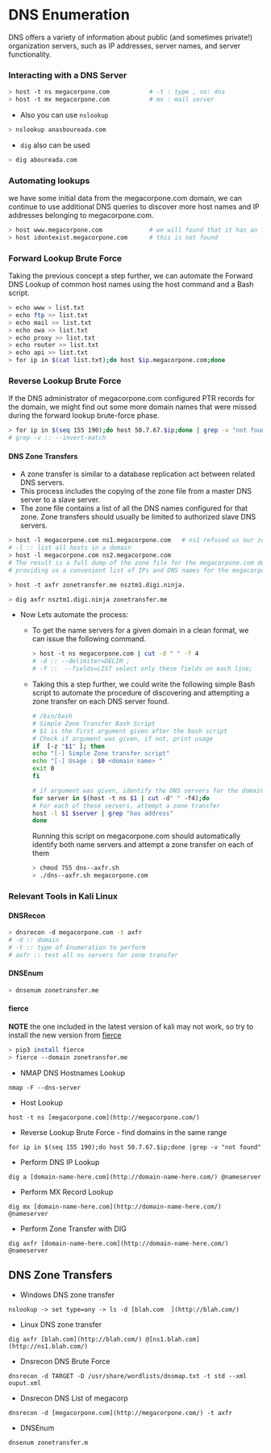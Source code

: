 # DNS Enumeration

DNS offers a variety of information about public (and sometimes private!) organization servers, such as IP addresses, server names, and server functionality.

### Interacting with a DNS Server

```Bash
> host -t ns megacorpone.com           # -t : type , ns: dns
> host -t mx megacorpone.com           # mx : mail server
```

- Also you can use `nslookup`

```Bash
> nslookup anasboureada.com
```

- `dig` also can be used

```Bash
> dig aboureada.com
```

### Automating lookups

we have some initial data from the megacorpone.com domain, we can continue to use additional DNS queries to discover more host names and IP addresses belonging to megacorpone.com.

```Bash
> host www.megacorpone.com             # we will found that it has an ip
> host idontexist.megacorpone.com      # this is not found
```

### Forward Lookup Brute Force

Taking the previous concept a step further, we can automate the Forward DNS Lookup of common host names using the host command and a Bash script.

```Bash
> echo www > list.txt
> echo ftp >> list.txt
> echo mail >> list.txt
> echo owa >> list.txt
> echo proxy >> list.txt
> echo router >> list.txt
> echo api >> list.txt
> for ip in $(cat list.txt);do host $ip.megacorpone.com;done
```

### Reverse Lookup Brute Force

If the DNS administrator of megacorpone.com configured PTR records for the domain, we might find out some more domain names that were missed during the forward lookup brute-force phase.

```Bash
> for ip in $(seq 155 190);do host 50.7.67.$ip;done | grep -v "not found"
# grep -v :: --invert-match
```

#### DNS Zone Transfers

- A zone transfer is similar to a database replication act between related DNS servers.
- This process includes the copying of the zone file from a master DNS server to a slave server.
- The zone file contains a list of all the DNS names configured for that zone. Zone transfers should usually be limited to authorized slave DNS servers.

```Bash
> host -l megacorpone.com ns1.megacorpone.com   # ns1 refused us our zone transfer request
# -l :: list all hosts in a domain
> host -l megacorpone.com ns2.megacorpone.com
# The result is a full dump of the zone file for the megacorpone.com domain,
# providing us a convenient list of IPs and DNS names for the megacorpone.com domain.
```

```Bash
> host -t axfr zonetransfer.me nsztm1.digi.ninja.
```

```Bash
> dig axfr nsztm1.digi.ninja zonetransfer.me
```

- Now Lets automate the process:

  - To get the name servers for a given domain in a clean format, we can issue the following command.

    ```Bash
    > host -t ns megacorpone.com | cut -d " " -f 4
    # -d :: --delimiter=DELIM ;
    # -f ::  --fields=LIST select only these fields on each line;
    ````

  - Taking this a step further, we could write the following simple Bash script to automate the procedure of discovering and attempting a zone transfer on each DNS server found.

    ```Bash
    # /bin/bash
    # Simple Zone Transfer Bash Script
    # $1 is the first argument given after the bash script
    # Check if argument was given, if not, print usage
    if  [-z "$1" ]; then
    echo "[-] Simple Zone transfer script"
    echo "[-] Usage : $0 <domain name> "
    exit 0
    fi

    # if argument was given, identify the DNS servers for the domain
    for server in $(host ­-t ns $1 | cut ­-d" " ­-f4);do
    # For each of these servers, attempt a zone transfer
    host -l $1 $server | grep "has address"
    done
    ```

    Running this script on megacorpone.com should automatically identify both name servers and attempt a zone transfer on each of them

    ```Bash
    > chmod 755 dns-­-axfr.sh
    > ./dns-­-axfr.sh megacorpone.com
    ```

### Relevant Tools in Kali Linux

#### DNSRecon

  ```Bash
  > dnsrecon -d megacorpone.com -t axfr
  # -d :: domain
  # -t :: type of Enumeration to perform
  # axfr :: test all ns servers for zone transfer
  ```

#### DNSEnum

  ```Bash
  > dnsenum zonetransfer.me
  ```

#### fierce

**NOTE** the one included in the latest version of kali may not work, so try to install the new version from [fierce](https://github.com/mschwager/fierce)

  ```Bash
  > pip3 install fierce
  > fierce --domain zonetransfer.me
  ```

- NMAP DNS Hostnames Lookup

```ShellSession
nmap -F --dns-server
```

- Host Lookup

```ShellSession
host -t ns [megacorpone.com](http://megacorpone.com/)
```

- Reverse Lookup Brute Force - find domains in the same range

```ShellSession
for ip in $(seq 155 190);do host 50.7.67.$ip;done |grep -v "not found"
```

- Perform DNS IP Lookup

```ShellSession
dig a [domain-name-here.com](http://domain-name-here.com/) @nameserver
```

- Perform MX Record Lookup

```ShellSession
dig mx [domain-name-here.com](http://domain-name-here.com/) @nameserver
```

- Perform Zone Transfer with DIG

```ShellSession
dig axfr [domain-name-here.com](http://domain-name-here.com/) @nameserver
```

## DNS Zone Transfers

- Windows DNS zone transfer

```ShellSession
nslookup -> set type=any -> ls -d [blah.com  ](http://blah.com/)
```

- Linux DNS zone transfer

```ShellSession
dig axfr [blah.com](http://blah.com/) @[ns1.blah.com](http://ns1.blah.com/)
```

- Dnsrecon DNS Brute Force

```ShellSession
dnsrecon -d TARGET -D /usr/share/wordlists/dnsmap.txt -t std --xml ouput.xml
```

- Dnsrecon DNS List of megacorp

```ShellSession
dnsrecon -d [megacorpone.com](http://megacorpone.com/) -t axfr
```

- DNSEnum

```ShellSession
dnsenum zonetransfer.m
```
